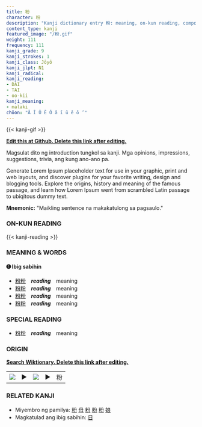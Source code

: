 ```yaml
---
title: 粉
character: 粉
description: "Kanji dictionary entry 粉: meaning, on-kun reading, compounds, origin, related kanji"
content_type: kanji
featured_image: "/粉.gif"
weight: 111
frequency: 111
kanji_grade: 9
kanji_strokes: 1
kanji_class: Jōyō
kanji_jlpt: N1
kanji_radical: 
kanji_reading: 
- DAI
- TAI
- oo-kii
kanji_meaning:
- malaki
chōon: "Ā Ī Ū Ē Ō ā ī ū ē ō ’"
---
```

[//]: # (Don't edit the line below. Kanji animated GIF code is automatically generated.)
{{< kanji-gif >}}

[//]: # (Edit below this line.)

**[Edit this at Github. Delete this link after editing.](https://github.com/tim0g/tim/tree/main/content/kanji/粉/index.md)**

Magsulat dito ng introduction tungkol sa kanji. Mga opinions, impressions, suggestions, trivia, ang kung ano-ano pa.

Generate Lorem Ipsum placeholder text for use in your graphic, print and web layouts, and discover plugins for your favorite writing, design and blogging tools. Explore the origins, history and meaning of the famous passage, and learn how Lorem Ipsum went from scrambled Latin passage to ubiqitous dummy text.
 
**Mnemonic:** "Maikling sentence na makakatulong sa pagsaulo."

### ON-KUN READING

[//]: # (Don't edit the line below. ON-KUN READING code is automatically generated.)
{{< kanji-reading >}}

### MEANING & WORDS

#### ➊ **Ibig sabihin**
  - [粉](../粉)[粉](../粉)　***reading***　meaning
  - [粉](../粉)[粉](../粉)　***reading***　meaning
  - [粉](../粉)[粉](../粉)　***reading***　meaning
  - [粉](../粉)[粉](../粉)　***reading***　meaning

### SPECIAL READING
  - [粉](../粉)[粉](../粉)　***reading***　meaning

### ORIGIN

**[Search Wiktionary. Delete this link after editing.](https://wiktionary.org/wiki/粉)**
<table class="kanji-table"><tr><td>
<img src="60px-粉-bronze.svg.png">
</td><td>▶</td><td>
<img src="60px-粉-oracle.svg.png">
</td><td>▶</td>
<td class="kanji-origin">粉</td>
</tr></table>

### RELATED KANJI
- Miyembro ng pamilya: [粉](../粉) [母](../母) [粉](../粉) [粉](../粉) [粉](../粉) [娘](../娘)
- Magkatulad ang ibig sabihin: [日](../日)
